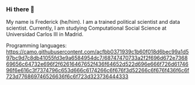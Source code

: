 ### Hi there 👋

My name is Frederick (he/him). I am a trained political scientist and data scientist. Currently, I am studying Computational Social Science at Universidad Carlos III in Madrid.

Programming languages:
https://camo.githubusercontent.com/acfbb0371939c1b60f018d6bec99a1d597bc9d7c8db41055fd3e9a6584954dc7/68747470733a2f2f696d672e736869656c64732e696f2f62616467652f436f64652d522d696e666f726d6174696f6e616c3f7374796c653d666c6174266c6f676f3d52266c6f676f436f6c6f723d776869746526636f6c6f723d323736444333


<!--
**frederickps/frederickps** is a ✨ _special_ ✨ repository because its `README.md` (this file) appears on your GitHub profile.

Here are some ideas to get you started:

- 🔭 I’m currently working on ...
- 🌱 I’m currently learning ...
- 👯 I’m looking to collaborate on ...
- 🤔 I’m looking for help with ...
- 💬 Ask me about ...
- 📫 How to reach me: ...
- 😄 Pronouns: ...
- ⚡ Fun fact: ...
-->
